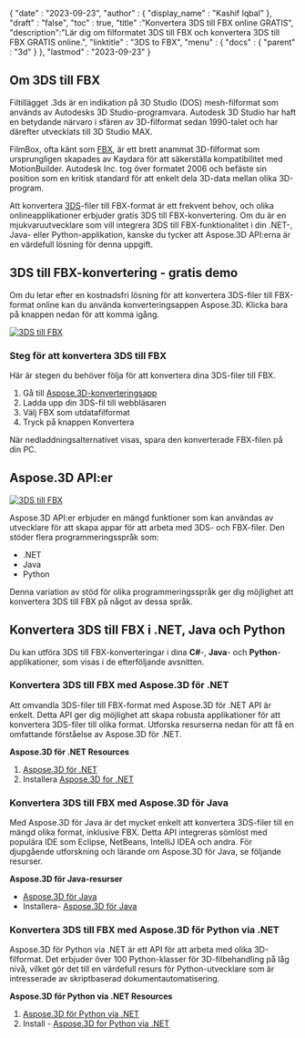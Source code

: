 {
  "date" : "2023-09-23",
  "author" : {
    "display_name" : "Kashif Iqbal"
},
  "draft" : "false",
  "toc" : true,
  "title" :"Konvertera 3DS till FBX online GRATIS",
  "description":"Lär dig om filformatet 3DS till FBX och konvertera 3DS till FBX GRATIS online.",
  "linktitle" : "3DS to FBX",
  "menu" : {
    "docs" : {
      "parent" : "3d"
}
},
  "lastmod" : "2023-09-23"
}

## Om 3DS till FBX

Filtillägget .3ds är en indikation på 3D Studio (DOS) mesh-filformat som används av Autodesks 3D Studio-programvara. Autodesk 3D Studio har haft en betydande närvaro i sfären av 3D-filformat sedan 1990-talet och har därefter utvecklats till 3D Studio MAX.

FilmBox, ofta känt som [FBX](/sv/3d/fbx/), är ett brett anammat 3D-filformat som ursprungligen skapades av Kaydara för att säkerställa kompatibilitet med MotionBuilder. Autodesk Inc. tog över formatet 2006 och befäste sin position som en kritisk standard för att enkelt dela 3D-data mellan olika 3D-program.

Att konvertera [3DS](/sv/3d/3ds/)-filer till FBX-format är ett frekvent behov, och olika onlineapplikationer erbjuder gratis 3DS till FBX-konvertering. Om du är en mjukvaruutvecklare som vill integrera 3DS till FBX-funktionalitet i din .NET-, Java- eller Python-applikation, kanske du tycker att Aspose.3D API:erna är en värdefull lösning för denna uppgift.

## 3DS till FBX-konvertering - gratis demo

Om du letar efter en kostnadsfri lösning för att konvertera 3DS-filer till FBX-format online kan du använda konverteringsappen Aspose.3D. Klicka bara på knappen nedan för att komma igång.

[![3DS till FBX](../3ds-to-fbx.png)](https://products.aspose.app/3d/conversion/3ds-to-fbx)

### Steg för att konvertera 3DS till FBX

Här är stegen du behöver följa för att konvertera dina 3DS-filer till FBX.

1. Gå till [Aspose.3D-konverteringsapp](https://products.aspose.app/3d/conversion/3ds-to-fbx)
1. Ladda upp din 3DS-fil till webbläsaren
1. Välj FBX som utdatafilformat
1. Tryck på knappen Konvertera

När nedladdningsalternativet visas, spara den konverterade FBX-filen på din PC.

## Aspose.3D API:er

[![3DS till FBX](../try-aspose-3d.png)](https://products.aspose.com/3d/)

Aspose.3D API:er erbjuder en mängd funktioner som kan användas av utvecklare för att skapa appar för att arbeta med 3DS- och FBX-filer. Den stöder flera programmeringsspråk som:

* .NET
* Java
* Python

Denna variation av stöd för olika programmeringsspråk ger dig möjlighet att konvertera 3DS till FBX på något av dessa språk.

## Konvertera 3DS till FBX i .NET, Java och Python

Du kan utföra 3DS till FBX-konverteringar i dina **C#**-, **Java**- och **Python**-applikationer, som visas i de efterföljande avsnitten.

### Konvertera 3DS till FBX med Aspose.3D för .NET

Att omvandla 3DS-filer till FBX-format med Aspose.3D för .NET API är enkelt. Detta API ger dig möjlighet att skapa robusta applikationer för att konvertera 3DS-filer till olika format. Utforska resurserna nedan för att få en omfattande förståelse av Aspose.3D för .NET.

**Aspose.3D för .NET Resources**

1. [Aspose.3D för .NET](https://products.aspose.com/3d/net/)
1. Installera [Aspose.3D for .NET](https://docs.aspose.com/3d/net/installation/)

### Konvertera 3DS till FBX med Aspose.3D för Java

Med Aspose.3D för Java är det mycket enkelt att konvertera 3DS-filer till en mängd olika format, inklusive FBX. Detta API integreras sömlöst med populära IDE som Eclipse, NetBeans, IntelliJ IDEA och andra. För djupgående utforskning och lärande om Aspose.3D för Java, se följande resurser.

**Aspose.3D för Java-resurser**

* [Aspose.3D för Java](https://products.aspose.com/3d/java/)
* Installera- [Aspose.3D för Java](https://docs.aspose.com/3d/java/installation/)

### Konvertera 3DS till FBX med Aspose.3D för Python via .NET

Aspose.3D för Python via .NET är ett API för att arbeta med olika 3D-filformat. Det erbjuder över 100 Python-klasser för 3D-filbehandling på låg nivå, vilket gör det till en värdefull resurs för Python-utvecklare som är intresserade av skriptbaserad dokumentautomatisering.

**Aspose.3D för Python via .NET Resources**

1. [Aspose.3D för Python via .NET](https://products.aspose.com/3d/python-net/)
1. Install - [Aspose.3D for Python via .NET](https://releases.aspose.com/3d/python-net/)
